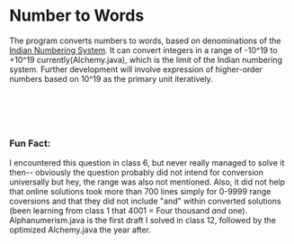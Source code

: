 # Number to Words
The program converts numbers to words, based on denominations of the [Indian Numbering System](https://en.wikipedia.org/wiki/Indian_numbering_system#:~:text=These%20include%201%20arab%20(equal,quadrillion)%2C%20and%201%20mahashankh%20()). It can convert integers in a range of -10^19 to +10^19 currently(Alchemy.java), which is the limit of the Indian numbering system. Further development will involve expression of higher-order numbers based on 10^19 as the primary unit iteratively. 
#  
### Fun Fact:
I encountered this question in class 6, but never really managed to solve it then-- obviously the question probably did not intend for conversion universally but hey, the range was also not mentioned. Also, it did not help that online solutions took more than 700 lines simply for 0-9999 range coversions and that they did not include "and" within converted solutions (been learning from class 1 that 4001 = Four thousand *and* one). Alphanumerism.java is the first draft I solved in class 12, followed by the optimized Alchemy.java the year after.

